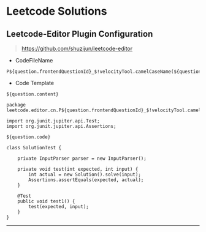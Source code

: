 # Leetcode Solutions

## Leetcode-Editor Plugin Configuration

> https://github.com/shuzijun/leetcode-editor

* CodeFileName

```shell script
P${question.frontendQuestionId}_$!velocityTool.camelCaseName(${question.titleSlug})/Solution
```

* Code Template

```text
${question.content}

package leetcode.editor.cn.P${question.frontendQuestionId}_$!velocityTool.camelCaseName(${question.titleSlug});

import org.junit.jupiter.api.Test;
import org.junit.jupiter.api.Assertions;

${question.code}

class SolutionTest {

    private InputParser parser = new InputParser();

    private void test(int expected, int input) {
        int actual = new Solution().solve(input);
        Assertions.assertEquals(expected, actual);
    }

    @Test
    public void test1() {
        test(expected, input);
    }
}
```

---
